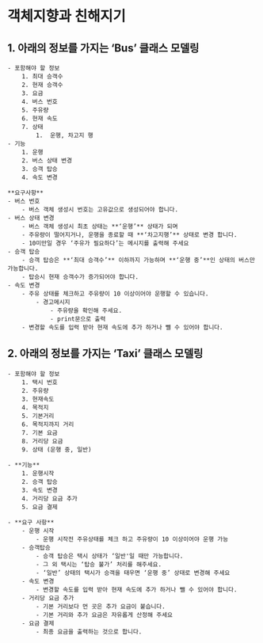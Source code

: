 # 객체지향과 친해지기
## 1. **아래의 정보를 가지는 ‘Bus’ 클래스 모델링**
    - 포함해야 할 정보
        1. 최대 승객수
        2. 현재 승객수
        3. 요금
        4. 버스 번호
        5. 주유량
        6. 현재 속도
        7. 상태
            1.  운행, 차고지 행
    - 기능
        1. 운행
        2. 버스 상태 변경
        3. 승객 탑승
        4. 속도 변경
    
    **요구사항**
    - 버스 번호
        - 버스 객체 생성시 번호는 고유값으로 생성되어야 합니다.
    - 버스 상태 변경
        - 버스 객체 생성시 최초 상태는 **‘운행’** 상태가 되며
        - 주유량이 떨어지거나, 운행을 종료할 때 **‘차고지행’** 상태로 변경 합니다.
        - 10미만일 경우 ‘주유가 필요하다’는 메시지를 출력해 주세요
    - 승객 탑승
        - 승객 탑승은 **‘최대 승객수’** 이하까지 가능하며 **‘운행 중’**인 상태의 버스만 가능합니다.
        - 탑승시 현재 승객수가 증가되어야 합니다.
    - 속도 변경
        - 주유 상태를 체크하고 주유량이 10 이상이어야 운행할 수 있습니다.
            - 경고메시지
                - 주유량을 확인해 주세요.
                - print문으로 출력
        - 변경할 속도를 입력 받아 현재 속도에 추가 하거나 뺄 수 있어야 합니다.
        
        
## 2. **아래의 정보를 가지는 ‘Taxi’ 클래스 모델링**
    - 포함해야 할 정보
        1. 택시 번호 
        2. 주유량
        3. 현재속도
        4. 목적지 
        5. 기본거리
        6. 목적지까지 거리
        7. 기본 요금
        8. 거리당 요금
        9. 상태 (운행 중, 일반)
        
    - **기능**
        1. 운행시작
        2. 승객 탑승
        3. 속도 변경
        4. 거리당 요금 추가
        5. 요금 결제
        
    - **요구 사항**
        - 운행 시작
            - 운행 시작전 주유상태를 체크 하고 주유량이 10 이상이어야 운행 가능
        - 승객탑승
            - 승객 탑승은 택시 상태가 ‘일반'일 때만 가능합니다.
            - 그 외 택시는 ‘탑승 불가’ 처리를 해주세요.
            - ‘일반’ 상태의 택시가 승객을 태우면 ‘운행 중’ 상태로 변경해 주세요
        - 속도 변경
            - 변경할 속도를 입력 받아 현재 속도에 추가 하거나 뺄 수 있어야 합니다.
        - 거리당 요금 추가
            - 기본 거리보다 먼 곳은 추가 요금이 붙습니다.
            - 기본 거리와 추가 요금은 자유롭게 산정해 주세요
        - 요금 결제
            - 최종 요금을 출력하는 것으로 합니다.
